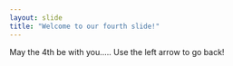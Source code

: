 ```yaml
---
layout: slide
title: "Welcome to our fourth slide!"
---
```

May the 4th be with you.....
Use the left arrow to go back!